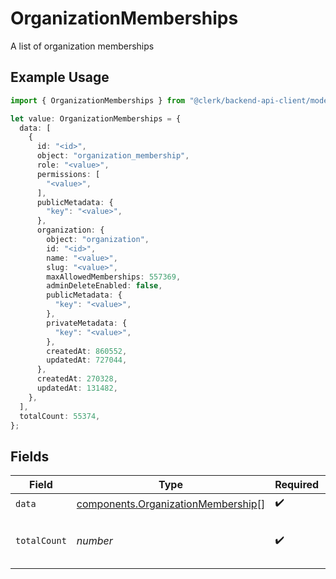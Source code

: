 # OrganizationMemberships

A list of organization memberships

## Example Usage

```typescript
import { OrganizationMemberships } from "@clerk/backend-api-client/models/components";

let value: OrganizationMemberships = {
  data: [
    {
      id: "<id>",
      object: "organization_membership",
      role: "<value>",
      permissions: [
        "<value>",
      ],
      publicMetadata: {
        "key": "<value>",
      },
      organization: {
        object: "organization",
        id: "<id>",
        name: "<value>",
        slug: "<value>",
        maxAllowedMemberships: 557369,
        adminDeleteEnabled: false,
        publicMetadata: {
          "key": "<value>",
        },
        privateMetadata: {
          "key": "<value>",
        },
        createdAt: 860552,
        updatedAt: 727044,
      },
      createdAt: 270328,
      updatedAt: 131482,
    },
  ],
  totalCount: 55374,
};
```

## Fields

| Field                                                                                    | Type                                                                                     | Required                                                                                 | Description                                                                              |
| ---------------------------------------------------------------------------------------- | ---------------------------------------------------------------------------------------- | ---------------------------------------------------------------------------------------- | ---------------------------------------------------------------------------------------- |
| `data`                                                                                   | [components.OrganizationMembership](../../models/components/organizationmembership.md)[] | :heavy_check_mark:                                                                       | N/A                                                                                      |
| `totalCount`                                                                             | *number*                                                                                 | :heavy_check_mark:                                                                       | Total number of organization memberships<br/>                                            |